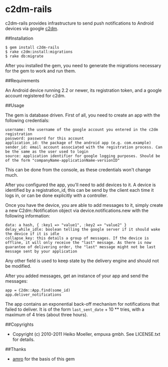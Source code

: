 # c2dm-rails

c2dm-rails provides infrastructure to send push notifications to Android devices via google [c2dm](http://code.google.com/android/c2dm/index.html).

##Installation

    $ gem install c2dm-rails
    $ rake c2dm:install:migrations
    $ rake db:migrate

  After you installed the gem, you need to generate the migrations necessary for the gem to work and run them.
    
##Requirements

An Android device running 2.2 or newer, its registration token, and a google account registered for c2dm.

##Usage

The gem is database driven. First of all, you need to create an app with the following credentials:

    username: the username of the google account you entered in the c2dm registration
    password: password for this account
    application_id: the package of the android app (e.g. com.example)
    sender_id: email account associated with the registration process. Can be the same as the user used to login
    source: application identifier for google logging purposes. Should be of the form "companyName-applicationName-versionID"

This can be done from the console, as these credentials won't change much.

After you configured the app, you'll need to add devices to it. A device is identified by a registration_id, this can be send by the client each time it logs in, or can be done explicitly with a controller.

Once you have the device, you are able to add messages to it, simply create a new C2dm::Notification object via device.notifications.new with the following information:

    data: a hash, { :key1 => "value1", :key2 => "value2" }
    delay_while_idle: boolean telling the google server if it should wake the device if it is idle
    collapse_key: this details a group of messages. If the device is offline, it will only receive the "last" message. As there is now guarantee of delivering order, the "last" message might not be last message sent by your application

Any other field is used to keep state by the delivery engine and should not be modified.

After you added messages, get an instance of your app and send the messages:

    app = C2dm::App.find(some_id)
    app.deliver_notifications

The app contains an exponential back-off mechanism for notifications that failed to deliver. It is of the form `last_sent_date` + 10 ** tries, with a maximum of 4 tries (about three hours).



##Copyrights

* Copyright (c) 2010-2011 Heiko Moeller, empuxa gmbh. See LICENSE.txt for details.

##Thanks

* [amro](https://github.com/amro/c2dm) for the basis of this gem